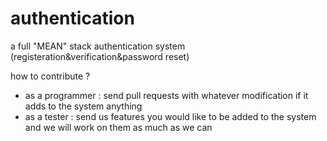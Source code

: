 # authentication
a full "MEAN" stack authentication system (registeration&amp;verification&amp;password reset) 

how to contribute ? 
* as a programmer : send pull requests with whatever modification if it adds to the system anything 
* as a tester : send us features you would like to be added to the system and we will work on them as much as we can 
